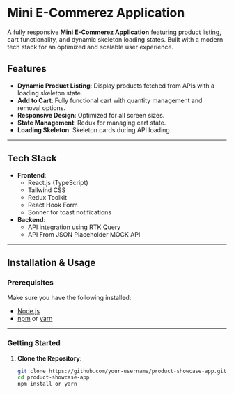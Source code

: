 # Mini E-Commerez Application

A fully responsive **Mini E-Commerez Application** featuring product listing, cart functionality, and dynamic skeleton loading states. Built with a modern tech stack for an optimized and scalable user experience.

## Features

- **Dynamic Product Listing**: Display products fetched from APIs with a loading skeleton state.
- **Add to Cart**: Fully functional cart with quantity management and removal options.
- **Responsive Design**: Optimized for all screen sizes.
- **State Management**: Redux for managing cart state.
- **Loading Skeleton**: Skeleton cards during API loading.

---

## Tech Stack

- **Frontend**:
  - React.js (TypeScript)
  - Tailwind CSS
  - Redux Toolkit
  - React Hook Form
  - Sonner for toast notifications
- **Backend**:
  - API integration using RTK Query
  - API From JSON Placeholder MOCK API

---

## Installation & Usage

### Prerequisites

Make sure you have the following installed:

- [Node.js](https://nodejs.org/)
- [npm](https://www.npmjs.com/) or [yarn](https://yarnpkg.com/)

---

### Getting Started

1. **Clone the Repository**:
   ```bash
   git clone https://github.com/your-username/product-showcase-app.git
   cd product-showcase-app
   npm install or yarn
   ```

